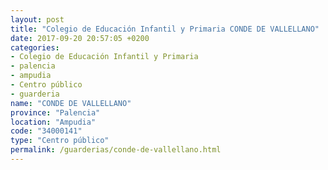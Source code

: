 ```yaml
---
layout: post
title: "Colegio de Educación Infantil y Primaria CONDE DE VALLELLANO"
date: 2017-09-20 20:57:05 +0200
categories:
- Colegio de Educación Infantil y Primaria
- palencia
- ampudia
- Centro público
- guarderia
name: "CONDE DE VALLELLANO"
province: "Palencia"
location: "Ampudia"
code: "34000141"
type: "Centro público"
permalink: /guarderias/conde-de-vallellano.html
---
```

